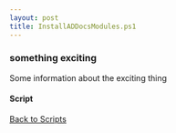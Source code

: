 ```yaml
---
layout: post
title: InstallADDocsModules.ps1
---
```


### something exciting

Some information about the exciting thing

#### Script

<script src="https://gist-it.appspot.com/github.com/BanterBoy/scripts-blog/blob/master/PowerShell/scripts/installScripts/InstallADDocsModules.ps1" crossorigin="anonymous"></script>

<a href="/menu/_pages/scripts.html">Back to Scripts</a>
